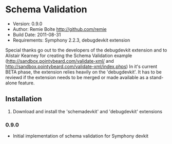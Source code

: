 # Schema Validation

* Version: 0.9.0
* Author: Remie Bolte <http://github.com/remie>
* Build Date: 2011-08-31
* Requirements: Symphony 2.2.3, debugdevkit extension

Special thanks go out to the developers of the debugdevkit extension and to Alistair Kearney for creating the Schema Validation example (http://sandbox.pointybeard.com/validate-xml/ and http://sandbox.pointybeard.com/validate-xml/index.phps)
In it's current BETA phase, the extension relies heavily on the 'debugdevkit'. It has to be reviewd if the extension needs to be merged or made available as a stand-alone feature.

## Installation

1. Download and install the 'schemadevkit' and 'debugdevkit' extensions 

### 0.9.0

* Initial implementation of schema validation for Symphony devkit
